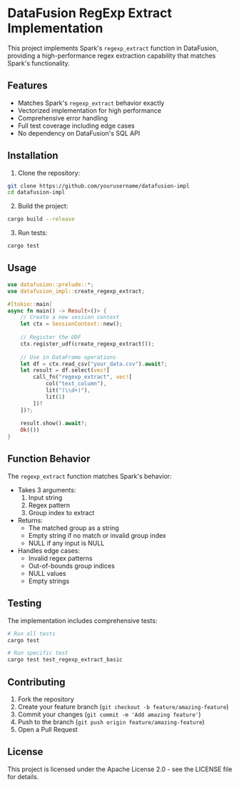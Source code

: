 # DataFusion RegExp Extract Implementation

This project implements Spark's `regexp_extract` function in DataFusion, providing a high-performance regex extraction capability that matches Spark's functionality.

## Features

- Matches Spark's `regexp_extract` behavior exactly
- Vectorized implementation for high performance
- Comprehensive error handling
- Full test coverage including edge cases
- No dependency on DataFusion's SQL API

## Installation

1. Clone the repository:
```bash
git clone https://github.com/yourusername/datafusion-impl
cd datafusion-impl
```

2. Build the project:
```bash
cargo build --release
```

3. Run tests:
```bash
cargo test
```

## Usage

```rust
use datafusion::prelude::*;
use datafusion_impl::create_regexp_extract;

#[tokio::main]
async fn main() -> Result<()> {
    // Create a new session context
    let ctx = SessionContext::new();
    
    // Register the UDF
    ctx.register_udf(create_regexp_extract());
    
    // Use in DataFrame operations
    let df = ctx.read_csv("your_data.csv").await?;
    let result = df.select(vec![
        call_fn("regexp_extract", vec![
            col("text_column"),
            lit("(\\d+)"),
            lit(1)
        ])?
    ])?;
    
    result.show().await?;
    Ok(())
}
```

## Function Behavior

The `regexp_extract` function matches Spark's behavior:

- Takes 3 arguments:
  1. Input string
  2. Regex pattern
  3. Group index to extract
- Returns:
  - The matched group as a string
  - Empty string if no match or invalid group index
  - NULL if any input is NULL
- Handles edge cases:
  - Invalid regex patterns
  - Out-of-bounds group indices
  - NULL values
  - Empty strings

## Testing

The implementation includes comprehensive tests:

```bash
# Run all tests
cargo test

# Run specific test
cargo test test_regexp_extract_basic
```

## Contributing

1. Fork the repository
2. Create your feature branch (`git checkout -b feature/amazing-feature`)
3. Commit your changes (`git commit -m 'Add amazing feature'`)
4. Push to the branch (`git push origin feature/amazing-feature`)
5. Open a Pull Request

## License

This project is licensed under the Apache License 2.0 - see the LICENSE file for details.
